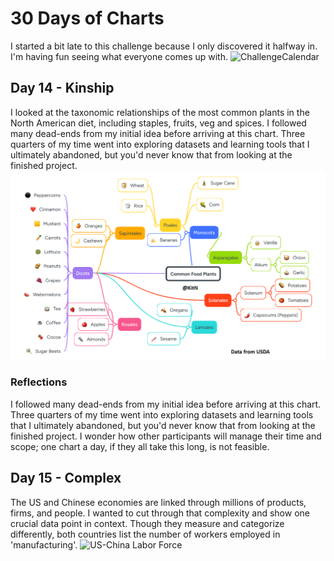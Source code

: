 # 30 Days of Charts
I started a bit late to this challenge because I only discovered it halfway in. I'm having fun seeing what everyone comes up with.
![ChallengeCalendar](https://github.com/user-attachments/assets/249fbb1f-a276-4da3-841f-0fc7ee8c74de)

## Day 14 - Kinship
I looked at the taxonomic relationships of the most common plants in the North American diet, including staples, fruits, veg and spices. I followed many dead-ends from my initial idea before arriving at this chart. Three quarters of my time went into exploring datasets and learning tools that I ultimately abandoned, but you'd never know that from looking at the finished project. 
![Life Tree of Common Food Plants](Day14-Kinship-CommonFoods.png)
### Reflections
I followed many dead-ends from my initial idea before arriving at this chart. Three quarters of my time went into exploring datasets and learning tools that I ultimately abandoned, but you'd never know that from looking at the finished project. I wonder how other participants will manage their time and scope; one chart a day, if they all take this long, is not feasible.

## Day 15 - Complex
The US and Chinese economies are linked through millions of products, firms, and people. I wanted to cut through that complexity and show one crucial data point in context. Though they measure and categorize differently, both countries list the number of workers employed in 'manufacturing'. 
![US-China Labor Force]()
